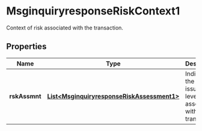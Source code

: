 

# MsginquiryresponseRiskContext1

Context of risk associated with the transaction.

## Properties

| Name | Type | Description | Notes |
|------------ | ------------- | ------------- | -------------|
|**rskAssmnt** | [**List&lt;MsginquiryresponseRiskAssessment1&gt;**](MsginquiryresponseRiskAssessment1.md) | Indicates to the card issuer the level of risk associated with the transaction. |  [optional] |




